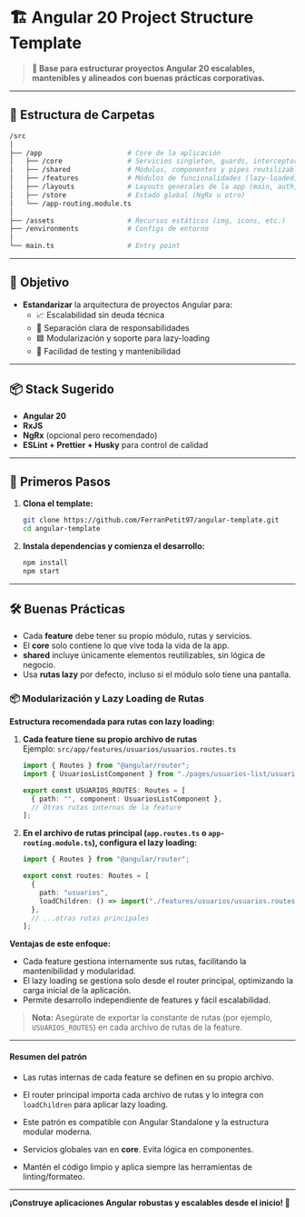 # 🏗️ Angular 20 Project Structure Template

> **🧱 Base para estructurar proyectos Angular 20 escalables, mantenibles y alineados con buenas prácticas corporativas.**

---

## 📁 Estructura de Carpetas

```bash
/src
│
├── /app                     # Core de la aplicación
│   ├── /core                # Servicios singleton, guards, interceptors
│   ├── /shared              # Módulos, componentes y pipes reutilizables
│   ├── /features            # Módulos de funcionalidades (lazy-loaded)
│   ├── /layouts             # Layouts generales de la app (main, auth, etc.)
│   ├── /store               # Estado global (NgRx u otro)
│   └── /app-routing.module.ts
│
├── /assets                  # Recursos estáticos (img, icons, etc.)
├── /environments            # Configs de entorno
│
└── main.ts                  # Entry point
```

---

## 🎯 Objetivo

- **Estandarizar** la arquitectura de proyectos Angular para:
  - 📈 Escalabilidad sin deuda técnica
  - 🧩 Separación clara de responsabilidades
  - 🟦 Modularización y soporte para lazy-loading
  - 🧪 Facilidad de testing y mantenibilidad

---

## 📦 Stack Sugerido

- **Angular 20**
- **RxJS**
- **NgRx** (opcional pero recomendado)
- **ESLint + Prettier + Husky** para control de calidad

---

## 🚀 Primeros Pasos

1. **Clona el template:**

   ```bash
   git clone https://github.com/FerranPetit97/angular-template.git
   cd angular-template
   ```

2. **Instala dependencias y comienza el desarrollo:**

   ```bash
   npm install
   npm start
   ```

---

## 🛠️ Buenas Prácticas

- Cada **feature** debe tener su propio módulo, rutas y servicios.
- El **core** solo contiene lo que vive toda la vida de la app.
- **shared** incluye únicamente elementos reutilizables, sin lógica de negocio.
- Usa **rutas lazy** por defecto, incluso si el módulo solo tiene una pantalla.

### 📦 Modularización y Lazy Loading de Rutas

**Estructura recomendada para rutas con lazy loading:**

1. **Cada feature tiene su propio archivo de rutas**  
   Ejemplo: `src/app/features/usuarios/usuarios.routes.ts`

   ```typescript
   import { Routes } from "@angular/router";
   import { UsuariosListComponent } from "./pages/usuarios-list/usuarios-list.component";

   export const USUARIOS_ROUTES: Routes = [
     { path: "", component: UsuariosListComponent },
     // Otras rutas internas de la feature
   ];
   ```

2. **En el archivo de rutas principal (`app.routes.ts` o `app-routing.module.ts`), configura el lazy loading:**

   ```typescript
   import { Routes } from "@angular/router";

   export const routes: Routes = [
     {
       path: "usuarios",
       loadChildren: () => import("./features/usuarios/usuarios.routes").then((m) => m.USUARIOS_ROUTES),
     },
     // ...otras rutas principales
   ];
   ```

**Ventajas de este enfoque:**

- Cada feature gestiona internamente sus rutas, facilitando la mantenibilidad y modularidad.
- El lazy loading se gestiona solo desde el router principal, optimizando la carga inicial de la aplicación.
- Permite desarrollo independiente de features y fácil escalabilidad.

> **Nota:** Asegúrate de exportar la constante de rutas (por ejemplo, `USUARIOS_ROUTES`) en cada archivo de rutas de la feature.

---

#### Resumen del patrón

- Las rutas internas de cada feature se definen en su propio archivo.
- El router principal importa cada archivo de rutas y lo integra con `loadChildren` para aplicar lazy loading.
- Este patrón es compatible con Angular Standalone y la estructura modular moderna.

- Servicios globales van en **core**. Evita lógica en componentes.
- Mantén el código limpio y aplica siempre las herramientas de linting/formateo.

---

**¡Construye aplicaciones Angular robustas y escalables desde el inicio! 🚀**
